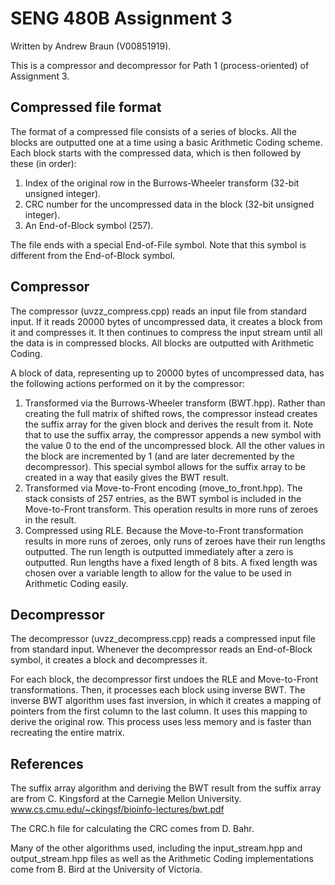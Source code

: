 # SENG 480B Assignment 3

Written by Andrew Braun (V00851919).

This is a compressor and decompressor for Path 1 (process-oriented) of Assignment 3.

## Compressed file format

The format of a compressed file consists of a series of blocks. All the blocks are
outputted one at a time using a basic Arithmetic Coding scheme. Each block starts with the
compressed data, which is then followed by these (in order):
1. Index of the original row in the Burrows-Wheeler transform (32-bit unsigned integer).
2. CRC number for the uncompressed data in the block (32-bit unsigned integer).
3. An End-of-Block symbol (257).

The file ends with a special End-of-File symbol. Note that this symbol is different from
the End-of-Block symbol.

## Compressor

The compressor (uvzz_compress.cpp) reads an input file from standard input. If it reads
20000 bytes of uncompressed data, it creates a block from it and compresses it. It then
continues to compress the input stream until all the data is in compressed blocks. All
blocks are outputted with Arithmetic Coding.

A block of data, representing up to 20000 bytes of uncompressed data, has the following
actions performed on it by the compressor:
1. Transformed via the Burrows-Wheeler transform (BWT.hpp). Rather than creating the
full matrix of shifted rows, the compressor instead creates the suffix array for the
given block and derives the result from it. Note that to use the suffix array, the
compressor appends a new symbol with the value 0 to the end of the uncompressed block.
All the other values in the block are incremented by 1 (and are later decremented by the
decompressor). This special symbol allows for the suffix array to be created in a way
that easily gives the BWT result.
2. Transformed via Move-to-Front encoding (move_to_front.hpp). The stack consists of 257
entries, as the BWT symbol is included in the Move-to-Front transform. This operation
results in more runs of zeroes in the result.
3. Compressed using RLE. Because the Move-to-Front transformation results in more runs
of zeroes, only runs of zeroes have their run lengths outputted. The run length is
outputted immediately after a zero is outputted. Run lengths have a fixed
length of 8 bits. A fixed length was chosen over a variable length to allow for the
value to be used in Arithmetic Coding easily.

## Decompressor

The decompressor (uvzz_decompress.cpp) reads a compressed input file from standard
input. Whenever the decompressor reads an End-of-Block symbol, it creates a block and
decompresses it.

For each block, the decompressor first undoes the RLE and Move-to-Front transformations.
Then, it processes each block using inverse BWT. The inverse BWT algorithm uses fast
inversion, in which it creates a mapping of pointers from the first column to the last
column. It uses this mapping to derive the original row. This process uses less memory
and is faster than recreating the entire matrix.

## References

The suffix array algorithm and deriving the BWT result from the suffix array are from
C. Kingsford at the Carnegie Mellon University.
www.cs.cmu.edu/~ckingsf/bioinfo-lectures/bwt.pdf

The CRC.h file for calculating the CRC comes from D. Bahr.

Many of the other algorithms used, including the input_stream.hpp and output_stream.hpp
files as well as the Arithmetic Coding implementations come from B. Bird at the
University of Victoria.